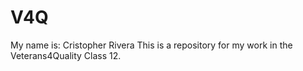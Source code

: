 # V4Q
My name is: Cristopher Rivera
This is a repository for my work in the Veterans4Quality Class 12.